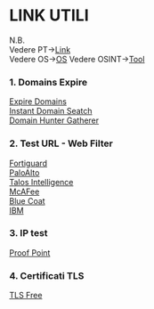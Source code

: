 # LINK UTILI 

N.B. <br> 
Vedere PT->[Link](https://github.com/Jxancestral17/utilitiesCyberSecurity/blob/master/PT/link.md)<br>
Vedere OS->[OS](https://github.com/Jxancestral17/utilitiesCyberSecurity/blob/master/OS/OS.md)
Vedere OSINT->[Tool](https://github.com/Jxancestral17/utilitiesCyberSecurity/blob/master/OSINT/Tool.md)<br>

### 1. Domains Expire 

[Expire Domains](https://www.expireddomains.net/)<br>
[Instant Domain Seatch](https://instantdomainsearch.com/domain/expired)<br>
[Domain Hunter Gatherer](https://domainhuntergatherer.com/)<br>


### 2. Test URL - Web Filter

[Fortiguard](https://fortiguard.com/webfilter)<br>
[PaloAlto](https://urlfiltering.paloaltonetworks.com/query/)<br>
[Talos Intelligence](https://www.talosintelligence.com/reputation)<br>
[McAFee](https://sitelookup.mcafee.com/)<br>
[Blue Coat](http://sitereview.bluecoat.com/#/)<br>
[IBM](https://exchange.xforce.ibmcloud.com/url/)<br>

### 3. IP test
[Proof Point](https://ipcheck.proofpoint.com/)<br>

### 4. Certificati TLS
[TLS  Free](https://letsencrypt.org/) <br>